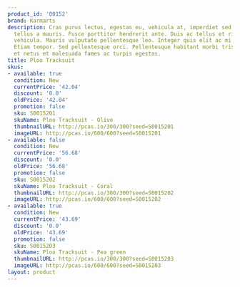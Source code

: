 ```yaml
---
product_id: '00152'
brand: Karmarts
description: Cras purus lectus, egestas eu, vehicula at, imperdiet sed, nibh. In convallis
  tellus a mauris. Fusce porttitor hendrerit ante. Duis ac tellus et risus vulputate
  vehicula. Mauris vulputate pellentesque leo. Integer quis elit ac mi aliquam pretium.
  Etiam tempor. Sed pellentesque orci. Pellentesque habitant morbi tristique senectus
  et netus et malesuada fames ac turpis egestas.
title: Ploo Tracksuit
skus:
- available: true
  condition: New
  currentPrice: '42.04'
  discount: '0.0'
  oldPrice: '42.04'
  promotion: false
  sku: S0015201
  skuName: Ploo Tracksuit - Olive
  thumbnailURL: http://pcas.io/300/300?seed=S0015201
  imageURL: http://pcas.io/600/600?seed=S0015201
- available: false
  condition: New
  currentPrice: '56.68'
  discount: '0.0'
  oldPrice: '56.68'
  promotion: false
  sku: S0015202
  skuName: Ploo Tracksuit - Coral
  thumbnailURL: http://pcas.io/300/300?seed=S0015202
  imageURL: http://pcas.io/600/600?seed=S0015202
- available: true
  condition: New
  currentPrice: '43.69'
  discount: '0.0'
  oldPrice: '43.69'
  promotion: false
  sku: S0015203
  skuName: Ploo Tracksuit - Pea green
  thumbnailURL: http://pcas.io/300/300?seed=S0015203
  imageURL: http://pcas.io/600/600?seed=S0015203
layout: product
---
```

